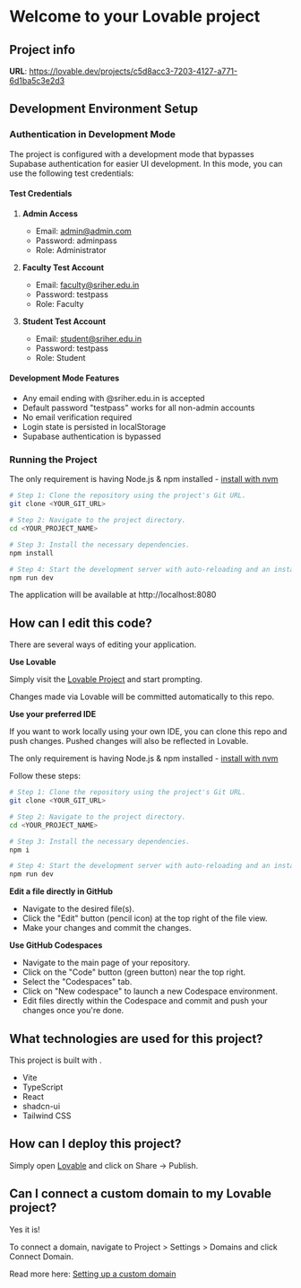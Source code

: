 # Welcome to your Lovable project

## Project info

**URL**: https://lovable.dev/projects/c5d8acc3-7203-4127-a771-6d1ba5c3e2d3

## Development Environment Setup

### Authentication in Development Mode

The project is configured with a development mode that bypasses Supabase authentication for easier UI development. In this mode, you can use the following test credentials:

#### Test Credentials

1. **Admin Access**
   - Email: admin@admin.com
   - Password: adminpass
   - Role: Administrator

2. **Faculty Test Account**
   - Email: faculty@sriher.edu.in
   - Password: testpass
   - Role: Faculty

3. **Student Test Account**
   - Email: student@sriher.edu.in
   - Password: testpass
   - Role: Student

#### Development Mode Features
- Any email ending with @sriher.edu.in is accepted
- Default password "testpass" works for all non-admin accounts
- No email verification required
- Login state is persisted in localStorage
- Supabase authentication is bypassed

### Running the Project

The only requirement is having Node.js & npm installed - [install with nvm](https://github.com/nvm-sh/nvm#installing-and-updating)

```sh
# Step 1: Clone the repository using the project's Git URL.
git clone <YOUR_GIT_URL>

# Step 2: Navigate to the project directory.
cd <YOUR_PROJECT_NAME>

# Step 3: Install the necessary dependencies.
npm install

# Step 4: Start the development server with auto-reloading and an instant preview.
npm run dev
```

The application will be available at http://localhost:8080

## How can I edit this code?

There are several ways of editing your application.

**Use Lovable**

Simply visit the [Lovable Project](https://lovable.dev/projects/c5d8acc3-7203-4127-a771-6d1ba5c3e2d3) and start prompting.

Changes made via Lovable will be committed automatically to this repo.

**Use your preferred IDE**

If you want to work locally using your own IDE, you can clone this repo and push changes. Pushed changes will also be reflected in Lovable.

The only requirement is having Node.js & npm installed - [install with nvm](https://github.com/nvm-sh/nvm#installing-and-updating)

Follow these steps:

```sh
# Step 1: Clone the repository using the project's Git URL.
git clone <YOUR_GIT_URL>

# Step 2: Navigate to the project directory.
cd <YOUR_PROJECT_NAME>

# Step 3: Install the necessary dependencies.
npm i

# Step 4: Start the development server with auto-reloading and an instant preview.
npm run dev
```

**Edit a file directly in GitHub**

- Navigate to the desired file(s).
- Click the "Edit" button (pencil icon) at the top right of the file view.
- Make your changes and commit the changes.

**Use GitHub Codespaces**

- Navigate to the main page of your repository.
- Click on the "Code" button (green button) near the top right.
- Select the "Codespaces" tab.
- Click on "New codespace" to launch a new Codespace environment.
- Edit files directly within the Codespace and commit and push your changes once you're done.

## What technologies are used for this project?

This project is built with .

- Vite
- TypeScript
- React
- shadcn-ui
- Tailwind CSS

## How can I deploy this project?

Simply open [Lovable](https://lovable.dev/projects/c5d8acc3-7203-4127-a771-6d1ba5c3e2d3) and click on Share -> Publish.

## Can I connect a custom domain to my Lovable project?

Yes it is!

To connect a domain, navigate to Project > Settings > Domains and click Connect Domain.

Read more here: [Setting up a custom domain](https://docs.lovable.dev/tips-tricks/custom-domain#step-by-step-guide)
